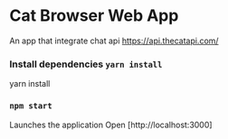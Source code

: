 # Cat Browser Web App
An app that integrate chat api https://api.thecatapi.com/


### Install dependencies `yarn install`
yarn install


### `npm start`

Launches the application
Open [http://localhost:3000]
